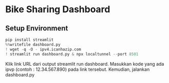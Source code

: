 # Bike Sharing Dashboard
## Setup Environment
```python
pip install streamlit
%%writefile dashboard.py
! wget -q -O - ipv4.icanhazip.com
! streamlit run dashboard.py & npx localtunnel --port 8501
```
Klik link URL dari output streamlit run dashboard. Masukkan kode yang ada ipvp (contoh : 12.34.567.890) pada link tersebut. Kemudian, jalankan dashboard.py 
